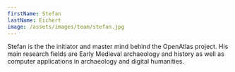 ```yaml
---
firstName: Stefan
lastName: Eichert
image: /assets/images/team/stefan.jpg
---
```

Stefan is the the initiator and master mind behind the OpenAtlas project. His main research fields are Early Medieval archaeology and history as well as computer applications in archaeology and digital humanities.
